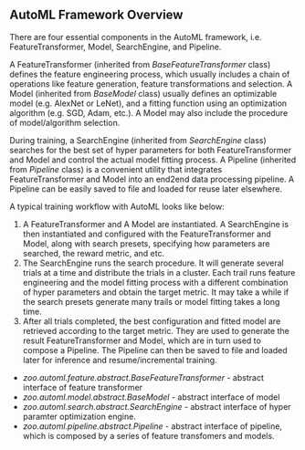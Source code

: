
## AutoML Framework Overview

There are four essential components in the AutoML framework, i.e. FeatureTransformer, Model, SearchEngine, and Pipeline. 

A FeatureTransformer (inherited from _BaseFeatureTransformer_ class) defines the feature engineering process, which usually includes a chain of operations like feature generation, feature transformations and selection. A Model (inherited from _BaseModel_ class) usually defines an optimizable model (e.g. AlexNet or LeNet), and a fitting function using an optimization algorithm (e.g. SGD, Adam, etc.). A Model may also include the procedure of model/algorithm selection. 

During training, a SearchEngine (inherited from _SearchEngine_ class) searches for the best set of hyper parameters for both FeatureTransformer and Model and control the actual model fitting process. A Pipeline (inherited from _Pipeline_ class) is a convenient utility that integrates FeatureTransformer and Model into an end2end data processing pipeline. A Pipeline can be easily saved to file and loaded for reuse later elsewhere. 

A typical training workflow with AutoML looks like below: 

1.	A FeatureTransformer and A Model are instantiated. A SearchEngine is then instantiated and configured with the FeatureTransformer and Model, along with search presets, specifying how parameters are searched, the reward metric, and etc. 
2.	The SearchEngine runs the search procedure. It will generate several trials at a time and distribute the trials in a cluster. Each trail runs feature engineering and the model fitting process with a different combination of hyper parameters and obtain the target metric. It may take a while if the search presets generate many trails or model fitting takes a long time.
3.	After all trials completed, the best configuration and fitted model are retrieved according to the target metric. They are used to generate the result FeatureTransformer and Model, which are in turn used to compose a Pipeline.  The Pipeline can then be saved to file and loaded later for inference and resume/incremental training. 


* _zoo.automl.feature.abstract.BaseFeatureTransformer_ - abstract interface of feature transformer
* _zoo.automl.model.abstract.BaseModel_ - abstract interface of model
* _zoo.automl.search.abstract.SearchEngine_ - abstract interface of hyper paramter optimization engine.
* _zoo.automl.pipeline.abstract.Pipeline_ - abstract interface of pipeline, which is composed by a series of feature transfomers and models.

 

